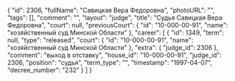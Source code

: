 {
    "id": 2306,
    "fullName": "Савицкая Вера Федоровна",
    "photoURL": "",
    "tags": [],
    "comment": "",
    "layout": "judge",
    "title": "Судья Савицкая Вера Федоровна",
    "court": null,
    "previousCourt": {
        "id": "10-000-00-91",
        "name": "хозяйственный суд Минской Области"
    },
    "career": [
        {
            "id": 1349,
            "term": null,
            "type": "released",
            "court": {
                "id": "10-000-00-91",
                "name": "хозяйственный суд Минской Области"
            },
            "extra": {
                "judge_id": 2306
            },
            "comment": "выход в отставку",
            "house_id": "10-000-00-91",
            "judge_id": 2306,
            "position": "судья",
            "term_type": "",
            "timestamp": "1997-04-07",
            "decree_number": "232"
        }
    ]
}